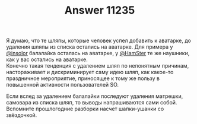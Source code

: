 ﻿---
title: "Answer 11235"
se.owner.user_id: 28748
se.owner.display_name: "Alexandr_TT"
se.owner.link: "https://ru.meta.stackoverflow.com/users/28748/alexandr-tt"
se.answer_id: 11235
se.question_id: 11234
se.post_type: answer
se.is_accepted: False
---
<p>Я думаю, что те шляпы, которые человек успел добавить к аватарке, до удаления шляпы из списка остались на аватарке. Для примера у <a href="https://ru.stackoverflow.com/users/1365/insolor">@insolor</a> балалайка осталась на аватарке, у  <a href="https://ru.stackoverflow.com/users/212421/hamster">@HamSter</a> те же наушники, как у вас остались на аватарке.<br />
Конечно такая тенденция с удалением шляп по непонятным причинам, настораживает и дискриминирует саму идею шляп, как какое-то праздничное мероприятие, приносящее к тому же пользу в повышенной активности пользователей SO.</p>
<p>Если вслед за удалением балалайки последуют удаления матрешки, самовара из списка шляп, то выводы напрашиваются сами собой.<br />
Вспомните прошлогодние разборки насчет шапки-ушанки со звёздочкой.</p>
